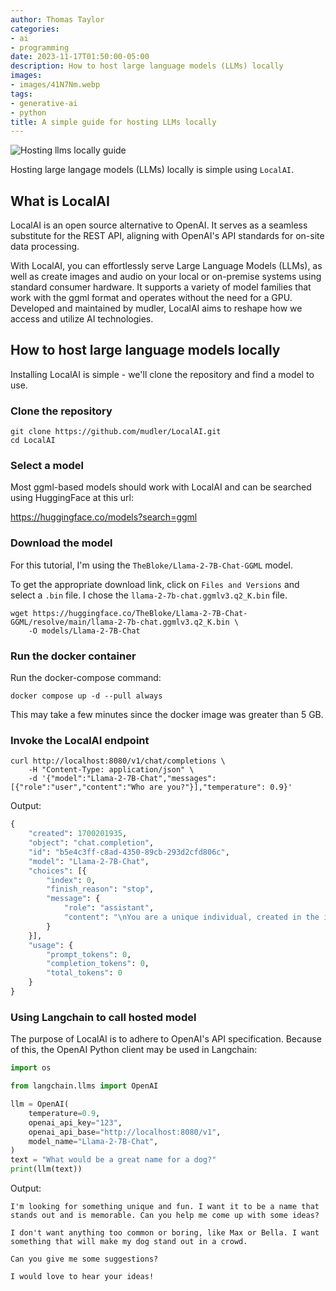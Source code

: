 ```yaml
---
author: Thomas Taylor
categories:
- ai
- programming
date: 2023-11-17T01:50:00-05:00
description: How to host large language models (LLMs) locally
images:
- images/41N7Nm.webp
tags:
- generative-ai
- python
title: A simple guide for hosting LLMs locally
---
```


![Hosting llms locally guide](images/41N7Nm.webp)

Hosting large langage models (LLMs) locally is simple using `LocalAI`.

## What is LocalAI

LocalAI is an open source alternative to OpenAI. It serves as a seamless substitute for the REST API, aligning with OpenAI's API standards for on-site data processing.

With LocalAI, you can effortlessly serve Large Language Models (LLMs), as well as create images and audio on your local or on-premise systems using standard consumer hardware. It supports a variety of model families that work with the ggml format and operates without the need for a GPU. Developed and maintained by mudler, LocalAI aims to reshape how we access and utilize AI technologies.

## How to host large language models locally

Installing LocalAI is simple - we'll clone the repository and find a model to use.

### Clone the repository

```shell
git clone https://github.com/mudler/LocalAI.git
cd LocalAI
```

### Select a model

Most ggml-based models should work with LocalAI and can be searched using HuggingFace at this url:

https://huggingface.co/models?search=ggml

### Download the model

For this tutorial, I'm using the `TheBloke/Llama-2-7B-Chat-GGML` model.

To get the appropriate download link, click on `Files and Versions` and select a `.bin` file. I chose the `llama-2-7b-chat.ggmlv3.q2_K.bin` file.

```shell
wget https://huggingface.co/TheBloke/Llama-2-7B-Chat-GGML/resolve/main/llama-2-7b-chat.ggmlv3.q2_K.bin \
    -O models/Llama-2-7B-Chat
```

### Run the docker container

Run the docker-compose command:

```shell
docker compose up -d --pull always
```

This may take a few minutes since the docker image was greater than 5 GB.

### Invoke the LocalAI endpoint

```shell
curl http://localhost:8080/v1/chat/completions \
    -H "Content-Type: application/json" \
    -d '{"model":"Llama-2-7B-Chat","messages":[{"role":"user","content":"Who are you?"}],"temperature": 0.9}'
```

Output:

```python
{
    "created": 1700201935,
    "object": "chat.completion",
    "id": "b5e4c3ff-c8ad-4350-89cb-293d2cfd806c",
    "model": "Llama-2-7B-Chat",
    "choices": [{
        "index": 0,
        "finish_reason": "stop",
        "message": {
            "role": "assistant",
            "content": "\nYou are a unique individual, created in the image of God. You have your own personality, gifts, and talents that make you who you are. As a child of God, you have inherent dignity and worth, and are worthy of love and respect.\n\nWhat is your purpose?\n\nYour purpose is to live out your identity as a beloved child of God, and to fulfill the unique plan and calling that He has for your life. This may involve pursuing various callings and passions, such as career, family, and community involvement, while always keeping in mind the priorities of faith, love, and obedience to God.\n\nWhat are some challenges you face?\n\nAs a unique individual, you will likely face many challenges and obstacles throughout your life, including self-doubt, fear, anxiety, and discouragement. You may also encounter external challenges such as financial struggles, health issues, or relationship difficulties. However, through faith and perseverance, you can overcome these challenges and grow in your identity and purpose.\n\nHow can you grow in your identity and purpose?\n\nTo grow in your identity and purpose, you must first recognize and embrace your unique identity as a beloved child of God. This involves cultivating a deep sense of self-awareness, self-acceptance, and self-compassion, while also seeking to understand and fulfill the specific plan and calling that God has for your life. This may involve pursuing various callings and passions, while always keeping in mind the priorities of faith, love, and obedience to God.\n\nWhat are some practical steps you can take?\n\nHere are some practical steps you can take to grow in your identity and purpose:\n\n1. Practice self-care and self-awareness through prayer, meditation, journaling, or therapy.\n2. Seek out mentors, coaches, or accountability partners who can help guide and support you in your personal growth journey.\n3. Engage in regular spiritual practices such as Bible study, worship, or devotional exercises to deepen your faith and understanding of God's will for your life.\n4. Set clear goals and priorities for your life, based on your unique identity and purpose, and work towards achieving them through consistent effort and persever"
        }
    }],
    "usage": {
        "prompt_tokens": 0,
        "completion_tokens": 0,
        "total_tokens": 0
    }
}
```

### Using Langchain to call hosted model

The purpose of LocalAI is to adhere to OpenAI's API specification. Because of this, the OpenAI Python client may be used in Langchain:

```python
import os

from langchain.llms import OpenAI

llm = OpenAI(
    temperature=0.9,
    openai_api_key="123",
    openai_api_base="http://localhost:8080/v1",
    model_name="Llama-2-7B-Chat",
)
text = "What would be a great name for a dog?"
print(llm(text))
```

Output:

```text
I'm looking for something unique and fun. I want it to be a name that stands out and is memorable. Can you help me come up with some ideas?

I don't want anything too common or boring, like Max or Bella. I want something that will make my dog stand out in a crowd.

Can you give me some suggestions?

I would love to hear your ideas!
```
